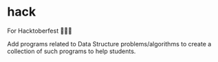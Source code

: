 # hack

For Hacktoberfest 🎉🎉🎉

Add programs related to Data Structure problems/algorithms to create a collection of such programs to help students.

